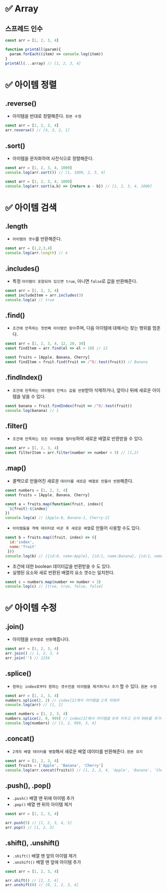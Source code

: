 # ✅ Array
## 스프레드 인수
```js
const arr = [1, 2, 3, 4]
```
```js
function printAll(param){
  param.forEach((item) => console.log(item))
}
printAll(...array) // [1, 2, 3, 4]
```
# ✅ 아이템 정렬
## .reverse()
* 아이템을 반대로 정렬해준다. `원본 수정`
```js
const arr = [1, 2, 3, 4]
arr.reverse() // [4, 3, 2, 1]
```
## .sort()
* 아이템을 문자화하여 사전식으로 정렬해준다.
```js
const arr = [1, 2, 3, 4, 1000]
console.log(arr.sort()) // [1, 1000, 2, 3, 4]
```
```js
const arr = [1, 2, 3, 4, 1000]
console.log(arr.sort(a,b) => {return a - b}) // [1, 2, 3, 4, 1000]
```
# ✅ 아이템 검색
## .length
* `아이템의 갯수`를 반환해준다.
```js
const arr = [1,2,3,4]
console.log(arr.length) // 4
```
## .includes()
* 특정 `아이템이 포함되어 있으면 true`, 아니면 `false`로 값을 반환해준다.
```js
const arr = [1, 2, 3, 4]
const includeItem = arr.includes(3)
console.log(a) // true
```
## .find()
* `조건에 만족하는 첫번째 아이템만 찾아`주며, 다음 아이템에 대해서는 찾는 행위를 멈춘다.
```js
const arr = [1, 2, 3, 4, 12, 20, 30]
const findItem = arr.find(el => el > 10) // 12
```
```js
const fruits = [Apple, Banana, Cherry]
const findItem = fruit.find(fruit => /^B/.test(fruit)) // Banana
```
## .findIndex()
* `조건에 만족하는 아이템의 인덱스 값을 반환`받아 삭제하거나, 앞이나 뒤에 새로운 아이템을 넣을 수 있다.
```js
const banana = fruit.findIndex(fruit => /^B/.test(fruit))
console.log(banana) // 1
```
## .filter()
* `조건에 만족하는 모든 아이템을 필터링`하여 새로운 배열로 반환받을 수 있다.
```js
const arr = [1, 2, 3, 4]
const filterItem = arr.filter(number => number < 3) // [1,2]
```
## .map()
* 콜백으로 만들어진 새로운 `데이터를 새로운 배열로 만들어 반환`해준다.
```js
const numbers = [1, 2, 3, 4]
const fruits = [Apple, Banana, Cherry]
```
```js
const a = fruits.map(function(fruit, index){
 `${fruit}-${index}`
})
console.log(a) // [Apple-0, Banana-1, Cherry-2]
```
* `아이템들을 객체 데이터로 바꾼 후 새로운 배열`로 만들어 사용할 수도 있다.
```js
const b = fruits.map((fruit, index) => ({
  id:'index',
  name:'fruit'
 }))
console.log(b) // [{id:0, name:Apple}, {id:1, name:Banana}, {id:2, name:Cherry}]
```
* 조건에 대한 boolean 데이터값을 반환받을 수 도 있다.
* 실행된 요소와 새로 반환된 배열의 요소 갯수는 일치한다.
```js
const c = numbers.map(number => number < 3)
console.log(c) // [true, true, false, false]
```

# ✅ 아이템 수정
## .join()
* 아이템을 `문자열로 반환`해줍니다.
```js
const arr = [1, 2, 3, 4]
arr.join() // 1, 2, 3, 4
arr.join('') // 1234
```
## .splice()
* `원하는 index로부터 원하는 갯수만큼 아이템을 제거하거나 추가` 할 수 있다. `원본 수정`
```js
const arr = [1, 2, 3, 4]
numbers.splice(2, 2) // index[2]에서 아이템을 2개 지워라
console.log(arr) // [1, 2]
```
```js
const numbers = [1, 2, 3, 4]
numbers.splice(2, 0, 999) // index[2]에서 아이템을 0개 지우고 숫자 999를 추가해라
console.log(numbers) // [1, 2, 999, 3, 4]
```
## .concat()
* `2개의 배열 데이터를 병합`해서 새로운 배열 데이터를 반환해준다. `원본 유지`
```js
const arr = [1, 2, 3, 4]
const fruits = ['Apple', 'Banana', 'Cherry']
console.log(arr.concat(fruits)) // [1, 2, 3, 4, 'Apple', 'Banana', 'Cherry']
```
## .push(), .pop()
* `.push()` 배열 맨 뒤에 아이템 추가
* `.pop()` 배열 맨 뒤의 아이템 제거
```js
const arr = [1, 2, 3, 4]
```
```js
arr.push(5) // [1, 2, 3, 4, 5]
arr.pop() // [1, 2, 3]
```
## .shift(),  .unshift()
* `.shift()` 배열 맨 앞의 아이템 제거
* `.unshift()` 배열 맨 앞에 아이템 추가
```js
const arr = [1, 2, 3, 4]
```
```js
arr.shift() // [2, 3, 4]
arr.unshift(0) // [0, 1, 2, 3, 4]
```
